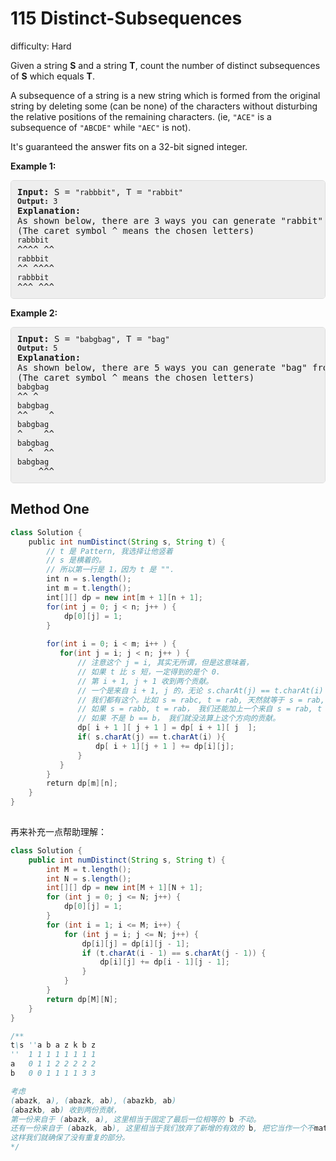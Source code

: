 # 115 Distinct-Subsequences 
 
difficulty: Hard 
 
<style>
        section pre{
          background-color: #eee;
          border: 1px solid #ddd;
          padding:10px;
          border-radius: 5px;
        }
      </style>
<section>
<div><p>Given a string <strong>S</strong> and a string <strong>T</strong>, count the number of distinct subsequences of <strong>S</strong> which equals <strong>T</strong>.</p>
<p>A subsequence of a string is a new string which is formed from the original string by deleting some (can be none) of the characters without disturbing the relative positions of the remaining characters. (ie, <code>"ACE"</code> is a subsequence of <code>"ABCDE"</code> while <code>"AEC"</code> is not).</p>
<p>It's guaranteed the answer fits on a 32-bit signed integer.</p>
<p><strong>Example 1:</strong></p>
<pre><strong>Input: </strong>S = <code>"rabbbit"</code>, T = <code>"rabbit"
<strong>Output:</strong>&nbsp;3
</code><strong>Explanation:</strong>
As shown below, there are 3 ways you can generate "rabbit" from S.
(The caret symbol ^ means the chosen letters)
<code>rabbbit</code>
^^^^ ^^
<code>rabbbit</code>
^^ ^^^^
<code>rabbbit</code>
^^^ ^^^
</pre>
<p><strong>Example 2:</strong></p>
<pre><strong>Input: </strong>S = <code>"babgbag"</code>, T = <code>"bag"
<strong>Output:</strong>&nbsp;5
</code><strong>Explanation:</strong>
As shown below, there are 5 ways you can generate "bag" from S.
(The caret symbol ^ means the chosen letters)
<code>babgbag</code>
^^ ^
<code>babgbag</code>
^^    ^
<code>babgbag</code>
^    ^^
<code>babgbag</code>
  ^  ^^
<code>babgbag</code>
    ^^^
</pre>
</div></section>
 
 ## Method One 
 
``` Java
class Solution {
    public int numDistinct(String s, String t) {
        // t 是 Pattern, 我选择让他竖着
        // s 是横着的。
        // 所以第一行是 1，因为 t 是 "". 
        int n = s.length();
        int m = t.length();
        int[][] dp = new int[m + 1][n + 1];
        for(int j = 0; j < n; j++ ) {
            dp[0][j] = 1;
        }
        
        for(int i = 0; i < m; i++ ) {
           for(int j = i; j < n; j++ ) {
               // 注意这个 j = i, 其实无所谓，但是这意味着，
               // 如果 t 比 s 短，一定得到的是个 0. 
               // 第 i + 1, j + 1 收到两个贡献。
               // 一个是来自 i + 1, j 的，无论 s.charAt(j) == t.charAt(i)
               // 我们都有这个。比如 s = rabc, t = rab, 天然就等于 s = rab, t = rab 的结果。因为 t 已经用完了。
               // 如果 s = rabb, t = rab， 我们还能加上一个来自 s = rab, t = ra， 因为我们成功给这一组续命了。
               // 如果 不是 b == b， 我们就没法算上这个方向的贡献。
               dp[ i + 1 ][ j + 1 ] = dp[ i + 1][ j  ];
               if( s.charAt(j) == t.charAt(i) ){
                   dp[ i + 1][j + 1 ] += dp[i][j];
               }
           } 
        }
        return dp[m][n];
    }
}
​
```



再来补充一点帮助理解：


```java
class Solution {
    public int numDistinct(String s, String t) {
        int M = t.length();
        int N = s.length();
        int[][] dp = new int[M + 1][N + 1];
        for (int j = 0; j <= N; j++) {
            dp[0][j] = 1;
        }
        for (int i = 1; i <= M; i++) {
            for (int j = i; j <= N; j++) {
                dp[i][j] = dp[i][j - 1];
                if (t.charAt(i - 1) == s.charAt(j - 1)) {
                    dp[i][j] += dp[i - 1][j - 1];
                }
            }
        }
        return dp[M][N];
    }
}

/** 
t\s ''a b a z k b z  
''  1 1 1 1 1 1 1 1
a   0 1 1 2 2 2 2 2
b   0 0 1 1 1 1 3 3

考虑 
(abazk, a), (abazk, ab), (abazkb, ab)
(abazkb, ab) 收到两份贡献，
第一份来自于 (abazk, a), 这里相当于固定了最后一位相等的 b 不动。
还有一份来自于 (abazk, ab), 这里相当于我们放弃了新增的有效的 b, 把它当作一个不match的字符
这样我们就确保了没有重复的部分。
*/
```